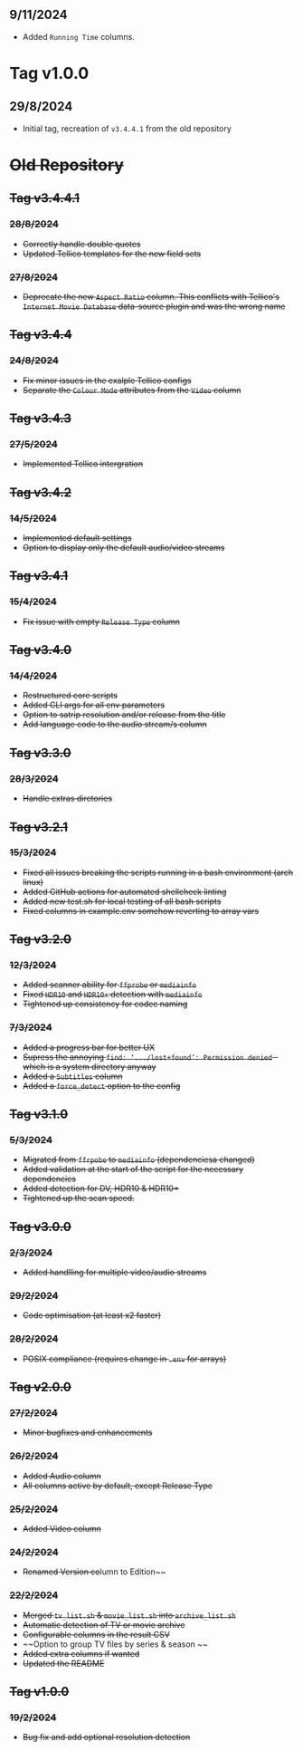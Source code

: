 ## 9/11/2024
* Added `Running Time` columns.
# Tag v1.0.0
## 29/8/2024
* Initial tag, recreation of `v3.4.4.1` from the old repository

# ~~Old Repository~~

## ~~Tag v3.4.4.1~~
### ~~28/8/2024~~
* ~~Correctly handle double quotes~~
* ~~Updated Tellico templates for the new field sets~~
### ~~27/8/2024~~
* ~~Deprecate the new `Aspect Ratio` column. This conflicts with Tellico's `Internet Movie Database` data-source plugin and was the wrong name~~
## ~~Tag v3.4.4~~
### ~~24/8/2024~~
* ~~Fix minor issues in the exalple Tellico configs~~
* ~~Separate the `Colour Mode` attributes from the `Video` column~~
## ~~Tag v3.4.3~~
### ~~27/5/2024~~
* ~~Implemented Tellico intergration~~
## ~~Tag v3.4.2~~
### ~~14/5/2024~~
* ~~Implemented default settings~~
* ~~Option to display only the default audio/video streams~~
## ~~Tag v3.4.1~~
### ~~15/4/2024~~
* ~~Fix issue with empty `Release Type` column~~
## ~~Tag v3.4.0~~
### ~~14/4/2024~~
* ~~Restructured core scripts~~
* ~~Added CLI args for all env parameters~~
* ~~Option to satrip resolution and/or release from the title~~
* ~~Add language code to the audio stream/s column~~
## ~~Tag v3.3.0~~
### ~~28/3/2024~~
* ~~Handle extras diretories~~
## ~~Tag v3.2.1~~
### ~~15/3/2024~~
* ~~Fixed all issues breaking the scripts running in a bash environment (arch linux)~~
* ~~Added GitHub actions for automated shellcheck linting~~
* ~~Added new test.sh for local testing of all bash scripts~~
* ~~Fixed columns in example.env somehow reverting to array vars~~
## ~~Tag v3.2.0~~
### ~~12/3/2024~~
* ~~Added scanner ability for `ffprobe` or `mediainfo`~~
* ~~Fixed `HDR10` and `HDR10+` detection with `mediainfo`~~
* ~~Tightened up consistency for codec naming~~
### ~~7/3/2024~~
* ~~Added a progress bar for better UX~~
* ~~Supress the annoying `find: ‘.../lost+found’: Permission denied` - which is a system directory anyway~~
* ~~Added a `Subtitles` column~~
* ~~Added a `force_detect` option to the config~~
## ~~Tag v3.1.0~~
### ~~5/3/2024~~
* ~~Migrated from `ffrpobe` to `mediainfo` (dependenciesa changed)~~
* ~~Added validation at the start of the script for the necessary dependencies~~
* ~~Added detection for DV, HDR10 & HDR10+~~
* ~~Tightened up the scan speed.~~
## ~~Tag v3.0.0~~
### ~~2/3/2024~~
* ~~Added handlling for multiple video/audio streams~~
### ~~29/2/2024~~
* ~~Code optimisation (at least x2 faster)~~
### ~~28/2/2024~~
* ~~POSIX compliance (requires change in `.env` for arrays)~~
## ~~Tag v2.0.0~~
### ~~27/2/2024~~
* ~~Minor bugfixes and enhancements~~
### ~~26/2/2024~~
* ~~Added Audio column~~
* ~~All columns active by default, except Release Type~~
### ~~25/2/2024~~
* ~~Added Video column~~
### ~~24/2/2024~~
* ~~Renamed Version co~~lumn to Edition~~
### ~~22/2/2024~~
* ~~Merged `tv_list.sh` & `movie_list.sh` into `archive_list.sh`~~
* ~~Automatic detection of TV or movie archive~~
* ~~Configurable columns in the result CSV~~
* ~~Option to group TV files by series & season  ~~
* ~~Added extra columns if wanted~~
* ~~Updated the README~~
## ~~Tag v1.0.0~~
### ~~19/2/2024~~
* ~~Bug fix and add optional resolution detection~~
